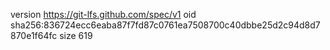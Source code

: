 version https://git-lfs.github.com/spec/v1
oid sha256:836724ecc6eaba87f7fd87c0761ea7508700c40dbbe25d2c94d8d7870e1f64fc
size 619
